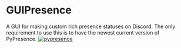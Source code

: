 # GUIPresence
A GUI for making custom rich presence statuses on Discord.
The only requirement to use this is to have the newest current version of PyPresence.
[![pypresence](https://img.shields.io/badge/using-pypresence-00bb88.svg?style=for-the-badge&logo=discord&logoWidth=20)](https://github.com/qwertyquerty/pypresence)

